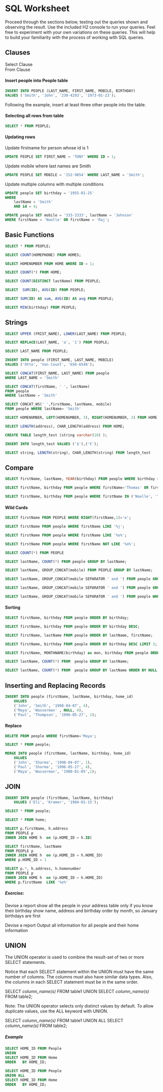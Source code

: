 # SQL Worksheet

Proceed through the sections below, testing out the queries shown and observing the result. Use the included H2 console to run your queries. Feel free to experiment with your own variations on these queries. This will help to build your familiarity with the process of working with SQL queries.

## Clauses

Select Clause  
From Clause

#### Insert people into People table

```SQL
INSERT INTO PEOPLE (LAST_NAME, FIRST_NAME, MOBILE, BIRTHDAY)
VALUES ('Smith', 'John', '230-4293', '1973-01-23');
```

Following the example, insert at least three other people into the table.

#### Selecting all rows from table 

```SQL
SELECT * FROM PEOPLE;
```

#### Updating rows

Update firstname for person whose id is 1

```SQL
UPDATE PEOPLE SET FIRST_NAME = 'TONY' WHERE ID = 1;
```

Update mobile where last names are Smith

```SQL
UPDATE PEOPLE SET MOBILE = '152-9854' WHERE LAST_NAME = 'Smith';
```

Update multiple columns with multiple conditions

```SQL
UPDATE people SET birthday = '1955-01-25' 
WHERE 
	lastName = 'Smith' 
	AND id = 4;
```

```SQL
UPDATE people SET mobile = '333-3333', lastName = 'Johnson' 
WHERE firstName = 'Noelle' OR firstName = 'Raj';
```

## Basic Functions

```SQL
SELECT * FROM PEOPLE;
```

```SQL
SELECT COUNT(HOMEPHONE) FROM HOMES;
```

```SQL
SELECT HOMENUMBER FROM HOME WHERE ID = 1;
```

```SQL
SELECT COUNT(*) FROM HOME;
```

```SQL
SELECT COUNT(DISTINCT lastName) FROM PEOPLE;
```

```SQL
SELECT  SUM(ID), AVG(ID) FROM PEOPLE;
```

```SQL
SELECT SUM(ID) AS sum, AVG(ID) AS avg FROM PEOPLE;
```

```SQL
SELECT MIN(birthday) FROM PEOPLE;
```

## Strings

```SQL
SELECT UPPER (FRIST_NAME), LOWER(LAST_NAME) FROM PEOPLE;
```

```SQL
SELECT REPLACE(LAST_NAME, 'a', '1') FROM PEOPLE;
```

```SQL
SELECT LAST_NAME FROM PEOPLE;
```

```SQL
INSERT INTO people (FIRST_NAME, LAST_NAME, MOBILE) 
VALUES ('Otto', 'Von Count', '656-6548');
```

```SQL
SELECT CONCAT(FIRST_NAME, LAST_NAME) FROM people
WHERE LAST_NAME = 'Smith'
```

```SQL
SELECT CONCAT(firstName, ' ', lastName) 
FROM people 
WHERE lastName = 'Smith'
```

```SQL
SELECT CONCAT_WS(' ',firstName, lastName, mobile) 
FROM people WHERE lastName= 'Smith'
```

```SQL
SELECT HOMENUMBER, LEFT(HOMENUMBER, 3), RIGHT(HOMENUMBER, 2) FROM HOME
```

```SQL
SELECT LENGTH(address), CHAR_LENGTH(address) FROM HOME;
```

```SQL
CREATE TABLE length_test (string varchar(10) );
```

```SQL
INSERT INTO length_test VALUES ('$'),('€');
```

```SQL
SELECT string, LENGTH(string), CHAR_LENGTH(string) FROM length_test
```

## Compare

```SQL
SELECT firstName, lastName, YEAR(birthday) FROM people WHERE birthday >= '1970-07-06' AND birthday<='1987-07-06';
```

```SQL
SELECT firstName, birthday FROM people WHERE firstName='Thomas' OR firstName='Raj' OR firstName='Sheeri';
```

```SQL
SELECT firstName, birthday FROM people WHERE firstName IN ('Noelle', 'Thomas', 'Raj');
```

#### Wild Cards

```SQL
SELECT firstName FROM PEOPLE WHERE RIGHT(firstName,1)='e';
```

```SQL
SELECT firstName FROM people WHERE firstName LIKE '%j'; 
```

```SQL
SELECT firstName FROM people WHERE firstName LIKE '%o%';
```

```SQL
SELECT firstName FROM people WHERE firstName NOT LIKE '%o%';
```

```SQL
SELECT COUNT(*) FROM PEOPLE
```

```SQL
SELECT lastName, COUNT(*) FROM people GROUP BY lastName;
```

```SQL
SELECT lastName, GROUP_CONCAT(mobile) FROM PEOPLE GROUP BY lastName;
```

```SQL
SELECT lastName, GROUP_CONCAT(mobile SEPARATOR ' and ') FROM people GROUP BY lastName;
```

```SQL
SELECT lastName, GROUP_CONCAT(mobile SEPARATOR ' and ') FROM people GROUP BY lastName  HAVING COUNT(*)>1;
```

```SQL
SELECT lastName, GROUP_CONCAT(mobile SEPARATOR ' and ') FROM people WHERE lastName != 'Cabral' GROUP BY lastName  HAVING COUNT(*)>1;
```

#### Sorting 

```SQL
SELECT firstName, birthday FROM people ORDER BY birthday;
```

```SQL
SELECT firstName, birthday FROM people ORDER BY birthday DESC;
```

```SQL
SELECT firstName, lastName FROM people ORDER BY lastName, firstName;
```

```SQL
SELECT firstName, birthday FROM people ORDER BY birthday DESC LIMIT 3;
```

```SQL
SELECT firstName, MONTHNAME(birthday) as mon, birthday FROM people ORDER BY MONTH(birthday);
```

```SQL
SELECT lastName, COUNT(*) FROM  people GROUP BY lastName;
```

```SQL
SELECT lastName, COUNT(*) FROM  people GROUP BY lastName ORDER BY NULL;
```

## Inserting and Replacing Records

```SQL
INSERT INTO people (firstName, lastName, birthday, home_id)
	VALUES
	('John', 'Smith', '1998-04-07', 4),
	('Maya', 'Wasserman' , NULL, 4),
	('Paul', 'Thompson', '1996-05-27', 1);
```

#### Replace

```SQL
DELETE FROM people WHERE firstName='Maya';
```

```SQL
SELECT * FROM people;
```

```SQL
MERGE INTO people (firstName, lastName, birthday, home_id)
	VALUES
	('John', 'Sharma', '1998-04-07', 1),
	('Paul', 'Sharma', '1996-05-27', 4),
	('Maya', 'Wasserman', '1900-01-05',1);
```


## JOIN

```SQL
INSERT INTO people (firstName, lastName, birthday)
	VALUES ('Eli', 'Kramer', '1984-01-15');
```
	
	
```SQL
SELECT * FROM people;
```

```SQL
SELECT * FROM home;
```

```SQL
SELECT p.firstName, h.address 
FROM PEOPLE p
INNER JOIN HOME h  on (p.HOME_ID = h.ID)
```

```SQL
SELECT firstName, lastName
FROM PEOPLE p
INNER JOIN HOME h  on (p.HOME_ID = h.HOME_ID)
WHERE p.HOME_ID = 1
```

```SQL
SELECT p.*, h.address, h.homenumber
FROM PEOPLE p
INNER JOIN HOME h  on (p.HOME_ID = h.HOME_ID)
WHERE p.firstName  LIKE '%e%'
```

##### Exercise:

Devise a report
	show all the people in your address table
	only if you know their birthday
	show name, address and birthday
	order by month, so January birthdays are first

Devise a report
	Output all information for all people and their home information


	
## UNION

The UNION operator is used to combine the result-set of two or more SELECT statements.

Notice that each SELECT statement within the UNION must have the same number of columns. The columns must also have similar data types. Also, the columns in each SELECT statement must be in the same order.

SELECT _column\_name(s)_ FROM table1
	UNION
SELECT _column\_name(s)_ FROM table2;

Note: The UNION operator selects only distinct values by default. To allow duplicate values, use the ALL keyword with UNION.

SELECT _column\_name(s)_ FROM table1
	UNION ALL
SELECT _column\_name(s)_ FROM table2;

##### Example

```SQL
SELECT HOME_ID FROM People
UNION
SELECT HOME_ID FROM Home
ORDER 	BY HOME_ID; 
```

```SQL
SELECT HOME_ID FROM People
UNION ALL
SELECT HOME_ID FROM Home
ORDER 	BY HOME_ID; 
```



